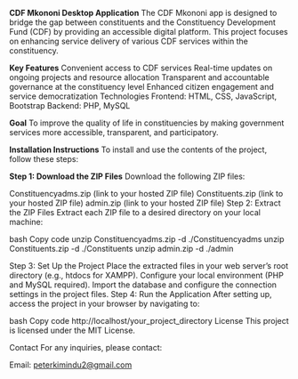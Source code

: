 **CDF Mkononi Desktop Application**
The CDF Mkononi app is designed to bridge the gap between constituents and the Constituency Development Fund (CDF) by providing an accessible digital platform. This project focuses on enhancing service delivery of various CDF services within the constituency.

**Key Features**
Convenient access to CDF services
Real-time updates on ongoing projects and resource allocation
Transparent and accountable governance at the constituency level
Enhanced citizen engagement and service democratization
Technologies
Frontend: HTML, CSS, JavaScript, Bootstrap
Backend: PHP, MySQL

**Goal**
To improve the quality of life in constituencies by making government services more accessible, transparent, and participatory.

**Installation Instructions**
To install and use the contents of the project, follow these steps:


**Step 1: Download the ZIP Files**
Download the following ZIP files:

Constituencyadms.zip (link to your hosted ZIP file)
Constituents.zip (link to your hosted ZIP file)
admin.zip (link to your hosted ZIP file)
Step 2: Extract the ZIP Files
Extract each ZIP file to a desired directory on your local machine:

bash
Copy code
unzip Constituencyadms.zip -d ./Constituencyadms
unzip Constituents.zip -d ./Constituents
unzip admin.zip -d ./admin

Step 3: Set Up the Project
Place the extracted files in your web server’s root directory (e.g., htdocs for XAMPP).
Configure your local environment (PHP and MySQL required).
Import the database and configure the connection settings in the project files.
Step 4: Run the Application
After setting up, access the project in your browser by navigating to:

bash
Copy code
http://localhost/your_project_directory
License
This project is licensed under the MIT License.

Contact
For any inquiries, please contact:

Email: peterkimindu2@gmail.com
